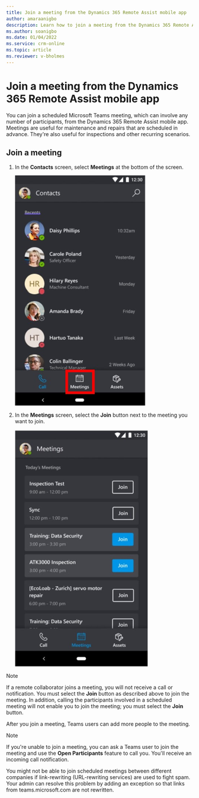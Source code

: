 ```yaml
---
title: Join a meeting from the Dynamics 365 Remote Assist mobile app
author: amaraanigbo
description: Learn how to join a meeting from the Dynamics 365 Remote Assist mobile app 
ms.author: soanigbo
ms.date: 01/04/2022
ms.service: crm-online
ms.topic: article
ms.reviewer: v-bholmes
---
```


# Join a meeting from the Dynamics 365 Remote Assist mobile app

You can join a scheduled Microsoft Teams meeting, which can involve any number of participants, from the Dynamics 365 Remote Assist mobile app. Meetings are useful for maintenance and repairs that are scheduled in advance. They're also useful for inspections and other recurring scenarios.

## Join a meeting

1. In the **Contacts** screen, select **Meetings** at the bottom of the screen.  

    ![Screenshot of the Contacts screen with the Meetings button highlighted.](./media/mobile-meeting.jpg "Screenshot of the Contacts screen with the Meetings button highlighted")

2. In the **Meetings** screen, select the **Join** button next to the meeting you want to join.

    ![Screenshot of the Meetings screen with Join buttons.](./media/mobile-meeting-join.jpg "Screenshot of the Meetings screen with Join buttons")

> [!Note]
> If a remote collaborator joins a meeting, you will not receive a call or notification. You must select the **Join** button as described above to join the meeting. In addition, calling the participants involved in a scheduled meeting will not enable you to join the meeting; you must select the **Join** button. 

After you join a meeting, Teams users can add more people to the meeting.

> [!NOTE]
> If you're unable to join a meeting, you can ask a Teams user to join the meeting and use the **Open Participants** feature to call you. You'll receive an incoming call notification. 
> 
> You might not be able to join scheduled meetings between different companies if link-rewriting (URL-rewriting services) are used to fight spam. Your admin can resolve this problem by adding an exception so that links from teams.microsoft.com are not rewritten.  


